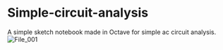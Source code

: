 # Simple-circuit-analysis
A simple sketch notebook made in Octave for simple ac circuit analysis.
![File_001](https://user-images.githubusercontent.com/54869347/74123382-3da9c280-4b94-11ea-8ff2-2607b7710432.png)
